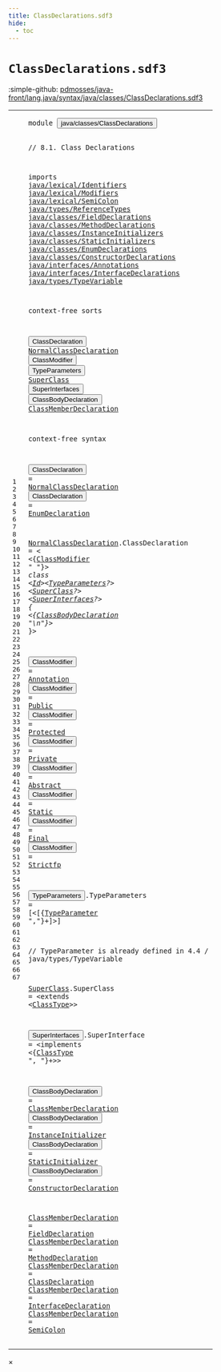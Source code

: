 ```yaml
---
title: ClassDeclarations.sdf3
hide:
  - toc
---
```


# `ClassDeclarations.sdf3`

:simple-github: [pdmosses/java-front/lang.java/syntax/java/classes/ClassDeclarations.sdf3]

[pdmosses/java-front/lang.java/syntax/java/classes/ClassDeclarations.sdf3]: https://github.com/pdmosses/java-front/blob/master/lang.java/syntax/java/classes/ClassDeclarations.sdf3 "The source file on GitHub"

<div class="sdf3"><table class="highlighttable"><tbody><tr><td class="linenos"><div class="linenodiv"><pre><span></span>1
2
3
4
5
6
7
8
9
10
11
12
13
14
15
16
17
18
19
20
21
22
23
24
25
26
27
28
29
30
31
32
33
34
35
36
37
38
39
40
41
42
43
44
45
46
47
48
49
50
51
52
53
54
55
56
57
58
59
60
61
62
63
64
65
66
67
</pre></div></td>
<td class="code"><pre><code><span class="keyword">module</span> <button class="modal-open" id="java/classes/ClassDeclarations_1_8" title="Multi-file references" data-urls="../ConstructorDeclarations.sdf3/#java/classes/ClassDeclarations_6_3 line 6; ../EnumDeclarations.sdf3/#java/classes/ClassDeclarations_7_3 line 7; ../Main.sdf3/#java/classes/ClassDeclarations_6_3 line 6; ../MethodDeclarations.sdf3/#java/classes/ClassDeclarations_7_3 line 7; ../../expressions/ClassInstanceCreation.sdf3/#java/classes/ClassDeclarations_10_3 line 10; ../../interfaces/AnnotationTypes.sdf3/#java/classes/ClassDeclarations_13_3 line 13; ../../interfaces/InterfaceDeclarations.sdf3/#java/classes/ClassDeclarations_9_3 line 9; ../../packages/TypeDeclarations.sdf3/#java/classes/ClassDeclarations_7_3 line 7; ../../statements/Blocks.sdf3/#java/classes/ClassDeclarations_6_3 line 6">java/classes/ClassDeclarations</button>

<span class="layout">// 8.1. Class Declarations</span>

<span class="keyword">imports</span>
  <a href="../../lexical/Identifiers.sdf3/#java/lexical/Identifiers_1_8" id="java/lexical/Identifiers_6_3" title="Defined at ../../lexical/Identifiers.sdf3 line 1">java/lexical/Identifiers</a>
  <a href="../../lexical/Modifiers.sdf3/#java/lexical/Modifiers_1_8" id="java/lexical/Modifiers_7_3" title="Defined at ../../lexical/Modifiers.sdf3 line 1">java/lexical/Modifiers</a>
  <a href="../../lexical/SemiColon.sdf3/#java/lexical/SemiColon_1_8" id="java/lexical/SemiColon_8_3" title="Defined at ../../lexical/SemiColon.sdf3 line 1">java/lexical/SemiColon</a>
  <a href="../../types/ReferenceTypes.sdf3/#java/types/ReferenceTypes_1_8" id="java/types/ReferenceTypes_9_3" title="Defined at ../../types/ReferenceTypes.sdf3 line 1">java/types/ReferenceTypes</a>
  <a href="../FieldDeclarations.sdf3/#java/classes/FieldDeclarations_1_8" id="java/classes/FieldDeclarations_10_3" title="Defined at ../FieldDeclarations.sdf3 line 1">java/classes/FieldDeclarations</a>
  <a href="../MethodDeclarations.sdf3/#java/classes/MethodDeclarations_1_8" id="java/classes/MethodDeclarations_11_3" title="Defined at ../MethodDeclarations.sdf3 line 1">java/classes/MethodDeclarations</a>
  <a href="../InstanceInitializers.sdf3/#java/classes/InstanceInitializers_1_8" id="java/classes/InstanceInitializers_12_3" title="Defined at ../InstanceInitializers.sdf3 line 1">java/classes/InstanceInitializers</a>
  <a href="../StaticInitializers.sdf3/#java/classes/StaticInitializers_1_8" id="java/classes/StaticInitializers_13_3" title="Defined at ../StaticInitializers.sdf3 line 1">java/classes/StaticInitializers</a>
  <a href="../EnumDeclarations.sdf3/#java/classes/EnumDeclarations_1_8" id="java/classes/EnumDeclarations_14_3" title="Defined at ../EnumDeclarations.sdf3 line 1">java/classes/EnumDeclarations</a>
  <a href="../ConstructorDeclarations.sdf3/#java/classes/ConstructorDeclarations_1_8" id="java/classes/ConstructorDeclarations_15_3" title="Defined at ../ConstructorDeclarations.sdf3 line 1">java/classes/ConstructorDeclarations</a>
  <a href="../../interfaces/Annotations.sdf3/#java/interfaces/Annotations_1_8" id="java/interfaces/Annotations_16_3" title="Defined at ../../interfaces/Annotations.sdf3 line 1">java/interfaces/Annotations</a>
  <a href="../../interfaces/InterfaceDeclarations.sdf3/#java/interfaces/InterfaceDeclarations_1_8" id="java/interfaces/InterfaceDeclarations_17_3" title="Defined at ../../interfaces/InterfaceDeclarations.sdf3 line 1">java/interfaces/InterfaceDeclarations</a>
  <a href="../../types/TypeVariable.sdf3/#java/types/TypeVariable_1_8" id="java/types/TypeVariable_18_3" title="Defined at ../../types/TypeVariable.sdf3 line 1">java/types/TypeVariable</a>

<span class="keyword">context-free sorts</span>

  <button class="modal-open" id="ClassDeclaration_22_3" title="Multi-file references" data-urls="#ClassDeclaration_65_28 line 65; ../../interfaces/AnnotationTypes.sdf3/#ClassDeclaration_33_37 line 33; ../../interfaces/InterfaceDeclarations.sdf3/#ClassDeclaration_45_32 line 45; ../../packages/TypeDeclarations.sdf3/#ClassDeclaration_16_21 line 16; ../../statements/Blocks.sdf3/#ClassDeclaration_22_22 line 22">ClassDeclaration</button>
  <a href="#NormalClassDeclaration_33_22" id="NormalClassDeclaration_23_3" title="Referenced at line 33">NormalClassDeclaration</a>
  <button class="modal-open" id="ClassModifier_24_3" title="Multi-file references" data-urls="#ClassModifier_37_5 line 37; ../EnumDeclarations.sdf3/#ClassModifier_21_5 line 21, 26">ClassModifier</button>
  <button class="modal-open" id="TypeParameters_25_3" title="Multi-file references" data-urls="#TypeParameters_37_37 line 37; ../ConstructorDeclarations.sdf3/#TypeParameters_25_33 line 25; ../MethodDeclarations.sdf3/#TypeParameters_37_4 line 37; ../../interfaces/InterfaceDeclarations.sdf3/#TypeParameters_27_45 line 27">TypeParameters</button>
  <a href="#SuperClass_37_55" id="SuperClass_26_3" title="Referenced at line 37">SuperClass</a>
  <button class="modal-open" id="SuperInterfaces_27_3" title="Multi-file references" data-urls="#SuperInterfaces_37_69 line 37; ../EnumDeclarations.sdf3/#SuperInterfaces_21_37 line 21, 26">SuperInterfaces</button>
  <button class="modal-open" id="ClassBodyDeclaration_28_3" title="Multi-file references" data-urls="#ClassBodyDeclaration_38_7 line 38; ../EnumDeclarations.sdf3/#ClassBodyDeclaration_32_7 line 32, 38; ../../expressions/ClassInstanceCreation.sdf3/#ClassBodyDeclaration_28_7 line 28">ClassBodyDeclaration</button>
  <a href="#ClassMemberDeclaration_58_26" id="ClassMemberDeclaration_29_3" title="Referenced at line 58">ClassMemberDeclaration</a>

<span class="keyword">context-free syntax</span>
  
  <button class="modal-open" id="ClassDeclaration_33_3" title="Multi-file references" data-urls="#ClassDeclaration_65_28 line 65; ../../interfaces/AnnotationTypes.sdf3/#ClassDeclaration_33_37 line 33; ../../interfaces/InterfaceDeclarations.sdf3/#ClassDeclaration_45_32 line 45; ../../packages/TypeDeclarations.sdf3/#ClassDeclaration_16_21 line 16; ../../statements/Blocks.sdf3/#ClassDeclaration_22_22 line 22">ClassDeclaration</button> = <a href="#NormalClassDeclaration_23_3" id="NormalClassDeclaration_33_22" title="Defined at line 23, 36">NormalClassDeclaration</a>
  <button class="modal-open" id="ClassDeclaration_34_3" title="Multi-file references" data-urls="#ClassDeclaration_65_28 line 65; ../../interfaces/AnnotationTypes.sdf3/#ClassDeclaration_33_37 line 33; ../../interfaces/InterfaceDeclarations.sdf3/#ClassDeclaration_45_32 line 45; ../../packages/TypeDeclarations.sdf3/#ClassDeclaration_16_21 line 16; ../../statements/Blocks.sdf3/#ClassDeclaration_22_22 line 22">ClassDeclaration</button>  = <a href="../EnumDeclarations.sdf3/#EnumDeclaration_13_3" id="EnumDeclaration_34_23" title="Defined at ../EnumDeclarations.sdf3 line 13, 20, 25">EnumDeclaration</a>
  
  <a href="#NormalClassDeclaration_33_22" id="NormalClassDeclaration_36_3" title="Referenced at line 33">NormalClassDeclaration</a>.<span class="cons_Constructor"><span id="ClassDeclaration_36_26" title="Not referenced">ClassDeclaration</span></span> = &lt;
  &lt;{<a href="#ClassModifier_24_3" id="ClassModifier_37_5" title="Defined at line 24, 41, 42, 43, 44, 45, 46, 47, 48">ClassModifier</a> <span class="cons_Lit">" "</span>}*&gt; <span class="cons_String">class</span> &lt;<a href="../../lexical/Identifiers.sdf3/#Id_15_3" id="Id_37_33" title="Defined at ../../lexical/Identifiers.sdf3 line 15, 23">Id</a>&gt;&lt;<a href="#TypeParameters_25_3" id="TypeParameters_37_37" title="Defined at line 25, 50">TypeParameters</a>?&gt; &lt;<a href="#SuperClass_26_3" id="SuperClass_37_55" title="Defined at line 26, 54">SuperClass</a>?&gt; &lt;<a href="#SuperInterfaces_27_3" id="SuperInterfaces_37_69" title="Defined at line 27, 56">SuperInterfaces</a>?&gt; <span class="cons_String">{</span>
    &lt;{<a href="#ClassBodyDeclaration_28_3" id="ClassBodyDeclaration_38_7" title="Defined at line 28, 58, 59, 60, 61">ClassBodyDeclaration</a> <span class="cons_Lit">"\n"</span>}*&gt;
  <span class="cons_String">}</span>&gt;
  
  <button class="modal-open" id="ClassModifier_41_3" title="Multi-file references" data-urls="#ClassModifier_37_5 line 37; ../EnumDeclarations.sdf3/#ClassModifier_21_5 line 21, 26">ClassModifier</button> = <a href="../../interfaces/Annotations.sdf3/#Annotation_12_3" id="Annotation_41_19" title="Defined at ../../interfaces/Annotations.sdf3 line 12, 19, 20, 21">Annotation</a>
  <button class="modal-open" id="ClassModifier_42_3" title="Multi-file references" data-urls="#ClassModifier_37_5 line 37; ../EnumDeclarations.sdf3/#ClassModifier_21_5 line 21, 26">ClassModifier</button> = <a href="../../lexical/Modifiers.sdf3/#Public_14_3" id="Public_42_19" title="Defined at ../../lexical/Modifiers.sdf3 line 14, 29">Public</a>
  <button class="modal-open" id="ClassModifier_43_3" title="Multi-file references" data-urls="#ClassModifier_37_5 line 37; ../EnumDeclarations.sdf3/#ClassModifier_21_5 line 21, 26">ClassModifier</button> = <a href="../../lexical/Modifiers.sdf3/#Protected_13_3" id="Protected_43_19" title="Defined at ../../lexical/Modifiers.sdf3 line 13, 28">Protected</a>
  <button class="modal-open" id="ClassModifier_44_3" title="Multi-file references" data-urls="#ClassModifier_37_5 line 37; ../EnumDeclarations.sdf3/#ClassModifier_21_5 line 21, 26">ClassModifier</button> = <a href="../../lexical/Modifiers.sdf3/#Private_12_3" id="Private_44_19" title="Defined at ../../lexical/Modifiers.sdf3 line 12, 27">Private</a>
  <button class="modal-open" id="ClassModifier_45_3" title="Multi-file references" data-urls="#ClassModifier_37_5 line 37; ../EnumDeclarations.sdf3/#ClassModifier_21_5 line 21, 26">ClassModifier</button> = <a href="../../lexical/Modifiers.sdf3/#Abstract_8_3" id="Abstract_45_19" title="Defined at ../../lexical/Modifiers.sdf3 line 8, 23">Abstract</a>
  <button class="modal-open" id="ClassModifier_46_3" title="Multi-file references" data-urls="#ClassModifier_37_5 line 37; ../EnumDeclarations.sdf3/#ClassModifier_21_5 line 21, 26">ClassModifier</button> = <a href="../../lexical/Modifiers.sdf3/#Static_15_3" id="Static_46_19" title="Defined at ../../lexical/Modifiers.sdf3 line 15, 30">Static</a>
  <button class="modal-open" id="ClassModifier_47_3" title="Multi-file references" data-urls="#ClassModifier_37_5 line 37; ../EnumDeclarations.sdf3/#ClassModifier_21_5 line 21, 26">ClassModifier</button> = <a href="../../lexical/Modifiers.sdf3/#Final_10_3" id="Final_47_19" title="Defined at ../../lexical/Modifiers.sdf3 line 10, 25">Final</a>
  <button class="modal-open" id="ClassModifier_48_3" title="Multi-file references" data-urls="#ClassModifier_37_5 line 37; ../EnumDeclarations.sdf3/#ClassModifier_21_5 line 21, 26">ClassModifier</button> = <a href="../../lexical/Modifiers.sdf3/#Strictfp_16_3" id="Strictfp_48_19" title="Defined at ../../lexical/Modifiers.sdf3 line 16, 31">Strictfp</a>
  
  <button class="modal-open" id="TypeParameters_50_3" title="Multi-file references" data-urls="#TypeParameters_37_37 line 37; ../ConstructorDeclarations.sdf3/#TypeParameters_25_33 line 25; ../MethodDeclarations.sdf3/#TypeParameters_37_4 line 37; ../../interfaces/InterfaceDeclarations.sdf3/#TypeParameters_27_45 line 27">TypeParameters</button>.<span class="cons_Constructor"><span id="TypeParameters_50_18" title="Not referenced">TypeParameters</span></span>               = [<span class="cons_String">&lt;</span>[{<a href="../../types/TypeVariable.sdf3/#TypeParameter_12_3" id="TypeParameter_50_53" title="Defined at ../../types/TypeVariable.sdf3 line 12, 16, 17">TypeParameter</a> <span class="cons_Lit">","</span>}+]<span class="cons_String">&gt;</span>]

  <span class="layout">// TypeParameter is already defined in 4.4 / java/types/TypeVariable</span>

  <a href="#SuperClass_37_55" id="SuperClass_54_3" title="Referenced at line 37">SuperClass</a>.<span class="cons_Constructor"><span id="SuperClass_54_14" title="Not referenced">SuperClass</span></span> = &lt;<span class="cons_String">extends</span> &lt;<a href="../../types/ReferenceTypes.sdf3/#ClassType_14_3" id="ClassType_54_37" title="Defined at ../../types/ReferenceTypes.sdf3 line 14, 26, 27">ClassType</a>&gt;&gt;
  
  <button class="modal-open" id="SuperInterfaces_56_3" title="Multi-file references" data-urls="#SuperInterfaces_37_69 line 37; ../EnumDeclarations.sdf3/#SuperInterfaces_21_37 line 21, 26">SuperInterfaces</button>.<span class="cons_Constructor"><span id="SuperInterface_56_19" title="Not referenced">SuperInterface</span></span> = &lt;<span class="cons_String">implements</span> &lt;{<a href="../../types/ReferenceTypes.sdf3/#ClassType_14_3" id="ClassType_56_50" title="Defined at ../../types/ReferenceTypes.sdf3 line 14, 26, 27">ClassType</a> <span class="cons_Lit">", "</span>}+&gt;&gt;
  
  <button class="modal-open" id="ClassBodyDeclaration_58_3" title="Multi-file references" data-urls="#ClassBodyDeclaration_38_7 line 38; ../EnumDeclarations.sdf3/#ClassBodyDeclaration_32_7 line 32, 38; ../../expressions/ClassInstanceCreation.sdf3/#ClassBodyDeclaration_28_7 line 28">ClassBodyDeclaration</button> = <a href="#ClassMemberDeclaration_29_3" id="ClassMemberDeclaration_58_26" title="Defined at line 29, 63, 64, 65, 66, 67">ClassMemberDeclaration</a>
  <button class="modal-open" id="ClassBodyDeclaration_59_3" title="Multi-file references" data-urls="#ClassBodyDeclaration_38_7 line 38; ../EnumDeclarations.sdf3/#ClassBodyDeclaration_32_7 line 32, 38; ../../expressions/ClassInstanceCreation.sdf3/#ClassBodyDeclaration_28_7 line 28">ClassBodyDeclaration</button>  = <a href="../InstanceInitializers.sdf3/#InstanceInitializer_10_3" id="InstanceInitializer_59_27" title="Defined at ../InstanceInitializers.sdf3 line 10, 14">InstanceInitializer</a>
  <button class="modal-open" id="ClassBodyDeclaration_60_3" title="Multi-file references" data-urls="#ClassBodyDeclaration_38_7 line 38; ../EnumDeclarations.sdf3/#ClassBodyDeclaration_32_7 line 32, 38; ../../expressions/ClassInstanceCreation.sdf3/#ClassBodyDeclaration_28_7 line 28">ClassBodyDeclaration</button>  = <a href="../StaticInitializers.sdf3/#StaticInitializer_10_3" id="StaticInitializer_60_27" title="Defined at ../StaticInitializers.sdf3 line 10, 14">StaticInitializer</a>
  <button class="modal-open" id="ClassBodyDeclaration_61_3" title="Multi-file references" data-urls="#ClassBodyDeclaration_38_7 line 38; ../EnumDeclarations.sdf3/#ClassBodyDeclaration_32_7 line 32, 38; ../../expressions/ClassInstanceCreation.sdf3/#ClassBodyDeclaration_28_7 line 28">ClassBodyDeclaration</button>  = <a href="../ConstructorDeclarations.sdf3/#ConstructorDeclaration_18_3" id="ConstructorDeclaration_61_27" title="Defined at ../ConstructorDeclarations.sdf3 line 18, 24">ConstructorDeclaration</a>
  
  <a href="#ClassMemberDeclaration_58_26" id="ClassMemberDeclaration_63_3" title="Referenced at line 58">ClassMemberDeclaration</a> = <a href="../FieldDeclarations.sdf3/#FieldDeclaration_17_3" id="FieldDeclaration_63_28" title="Defined at ../FieldDeclarations.sdf3 line 17, 30">FieldDeclaration</a>
  <a href="#ClassMemberDeclaration_58_26" id="ClassMemberDeclaration_64_3" title="Referenced at line 58">ClassMemberDeclaration</a> = <a href="../MethodDeclarations.sdf3/#MethodDeclaration_15_3" id="MethodDeclaration_64_28" title="Defined at ../MethodDeclarations.sdf3 line 15, 30">MethodDeclaration</a>
  <a href="#ClassMemberDeclaration_58_26" id="ClassMemberDeclaration_65_3" title="Referenced at line 58">ClassMemberDeclaration</a> = <a href="#ClassDeclaration_22_3" id="ClassDeclaration_65_28" title="Defined at line 22, 33, 34">ClassDeclaration</a>
  <a href="#ClassMemberDeclaration_58_26" id="ClassMemberDeclaration_66_3" title="Referenced at line 58">ClassMemberDeclaration</a> = <a href="../../interfaces/InterfaceDeclarations.sdf3/#InterfaceDeclaration_18_3" id="InterfaceDeclaration_66_28" title="Defined at ../../interfaces/InterfaceDeclarations.sdf3 line 18, 26, 31">InterfaceDeclaration</a>
  <a href="#ClassMemberDeclaration_58_26" id="ClassMemberDeclaration_67_3" title="Referenced at line 58">ClassMemberDeclaration</a> = <a href="../../lexical/SemiColon.sdf3/#SemiColon_8_3" id="SemiColon_67_28" title="Defined at ../../lexical/SemiColon.sdf3 line 8, 12">SemiColon</a>
</code></pre></td></tr></tbody></table></div>

<div id="modal">
  <div id="modal-content">
    <span id="modal-close">&times;</span>
    <h2 id="modal-h2"></h2>
    <p  id="modal-p"></p>
    <ul id="modal-ul"></ul>
  </div>
</div>
